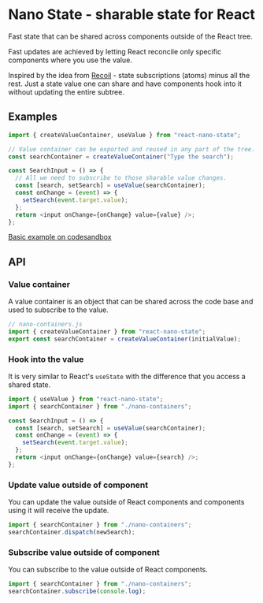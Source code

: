 # Nano State - sharable state for React

Fast state that can be shared across components outside of the React tree.

Fast updates are achieved by letting React reconcile only specific components where you use the value.

Inspired by the idea from [Recoil](https://recoiljs.org/) - state subscriptions (atoms) minus all the rest. Just a state value one can share and have components hook into it without updating the entire subtree.

## Examples

```js
import { createValueContainer, useValue } from "react-nano-state";

// Value container can be exported and reused in any part of the tree.
const searchContainer = createValueContainer("Type the search");

const SearchInput = () => {
  // All we need to subscribe to those sharable value changes.
  const [search, setSearch] = useValue(searchContainer);
  const onChange = (event) => {
    setSearch(event.target.value);
  };
  return <input onChange={onChange} value={value} />;
};
```

[Basic example on codesandbox ](https://codesandbox.io/s/github/kof/react-nano-state/tree/master/examples/basic)

## API

### Value container

A value container is an object that can be shared across the code base and used to subscribe to the value.

```js
// nano-containers.js
import { createValueContainer } from "react-nano-state";
export const searchContainer = createValueContainer(initialValue);
```

### Hook into the value

It is very similar to React's `useState` with the difference that you access a shared state.

```js
import { useValue } from "react-nano-state";
import { searchContainer } from "./nano-containers";

const SearchInput = () => {
  const [search, setSearch] = useValue(searchContainer);
  const onChange = (event) => {
    setSearch(event.target.value);
  };
  return <input onChange={onChange} value={search} />;
};
```

### Update value outside of component

You can update the value outside of React components and components using it will receive the update.

```js
import { searchContainer } from "./nano-containers";
searchContainer.dispatch(newSearch);
```

### Subscribe value outside of component

You can subscribe to the value outside of React components.

```js
import { searchContainer } from "./nano-containers";
searchContainer.subscribe(console.log);
```
